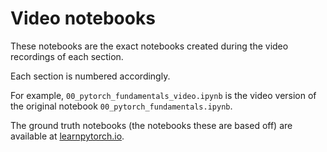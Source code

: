 # Video notebooks

These notebooks are the exact notebooks created during the video recordings of each section.

Each section is numbered accordingly.

For example, `00_pytorch_fundamentals_video.ipynb` is the video version of the original notebook `00_pytorch_fundamentals.ipynb`.

The ground truth notebooks (the notebooks these are based off) are available at [learnpytorch.io](https://learnpytorch.io).